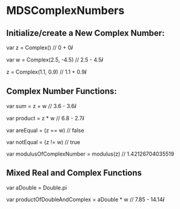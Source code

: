 # MDSComplexNumbers

## Initialize/create a New Complex Number:
var z = Complex() // 0 + 0𝒊

var w = Complex(2.5, -4.5) // 2.5 - 4.5𝒊

z = Complex(1.1, 0.9) // 1.1 + 0.9𝒊

## Complex Number Functions:
var sum = z + w // 3.6 - 3.6𝒊

var product = z * w // 6.8 - 2.7𝒊

var areEqual = (z == w) // false

var notEqual = (z != w) // true

var modulusOfComplexNumber = modulus(z) // 1.42126704035519

## Mixed Real and Complex Functions
var aDouble = Double.pi

var productOfDoubleAndComplex = aDouble * w // 7.85 - 14.14𝒊
